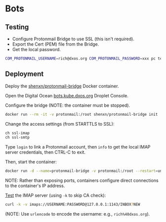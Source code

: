 # Bots

## Testing

- Configure Protonmail Bridge to use SSL (this isn't required).
- Export the Cert (PEM) file from the Bridge.
- Get the local password.

```bash
COM_PROTONMAIL_USERNAME=rich@dxos.org COM_PROTONMAIL_PASSWORD=xxx pc test
```

## Deployment

Deploy the [shenxn/protonmail-bridge](https://hub.docker.com/r/shenxn/protonmail-bridge) Docker container.

Open the Digital Ocean [bots.kube.dxos.org](https://cloud.digitalocean.com/droplets/343613259) Droplet Console.

Configure the bridge (NOTE: the container must be stopped).

```bash
docker run --rm -it -v protonmail:/root shenxn/protonmail-bridge init
```

Change the access settings (from STARTTLS to SSL):

```bash
ch ssl-imap
ch ssl-smtp
```

Type `login` to link a Protonmail account, then `info` to get the local IMAP server credentials, then CTRL-C to exit.

Then, start the container:

```bash
docker run -d --name=protonmail-bridge -v protonmail:/root --restart=unless-stopped shenxn/protonmail-bridge
```

NOTE: Rather than exposing ports, containers configure direct connections to the container's IP address.

[Test](https://www.bram.us/2020/01/16/test-an-imap-connection-with-curl) the IMAP server (using `-k` to skip CA check):

```bash
curl -k -v imaps://USERNAME:PASSWORD@127.0.0.1:1143/INBOX?NEW
```

(NOTE: Use `urlencode` to encode the username: e.g., `rich%40dxos.org`).
